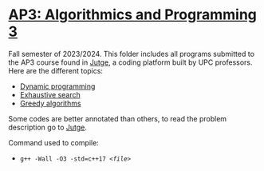 # [AP3: Algorithmics and Programming 3](https://www.fib.upc.edu/en/studies/bachelors-degrees/bachelor-degree-data-science-and-engineering/curriculum/syllabus/AP3-GCED)
Fall semester of 2023/2024. This folder includes all programs submitted to the AP3 course found in [Jutge](https://jutge.org), a coding platform built by UPC professors. Here are the different topics:

* [Dynamic programming](/AP3/dynamic_programming)
* [Exhaustive search](/AP3/exhaustive_search)
* [Greedy algorithms](/AP3/greedy_algorithms)

Some codes are better annotated than others, to read the problem description go to [Jutge](https://jutge.org).

Command used to compile:
* `g++ -Wall -O3 -std=c++17 `_`<file>`_
